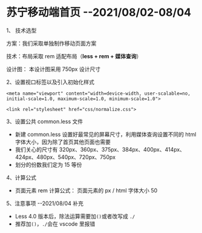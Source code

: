 # 苏宁移动端首页 --2021/08/02-08/04

1、 技术选型

方案：我们采取单独制作移动页面方案

技术：布局采取 rem 适配布局（**less + rem + 媒体查询**）

设计图： 本设计图采用 750px 设计尺寸

2、设置视口标签以及引入初始化样式

```
<meta name="viewport" content="width=device-width, user-scalable=no,         initial-scale=1.0, maximum-scale=1.0, minimum-scale=1.0">

<link rel="stylesheet" href="css/normalize.css">
```

3、设置公共 common.less 文件

-   新建 common.less 设置好最常见的屏幕尺寸，利用媒体查询设置不同的 html 字体大小，因为除了首页其他页面也需要
-   我们关心的尺寸有 320px、360px、375px、384px、400px、414px、424px、480px、540px、720px、750px
-   划分的份数我们定为 15 等份

4、计算公式

-   页面元素 rem 计算公式： 页面元素的 px / html 字体大小 50

5、注意事项 --2021/08/04 补充

-   Less 4.0 版本后，除法运算需要加`()`或者改写成 `./`
-   推荐加`()`，`./`会在 vscode 里报错
